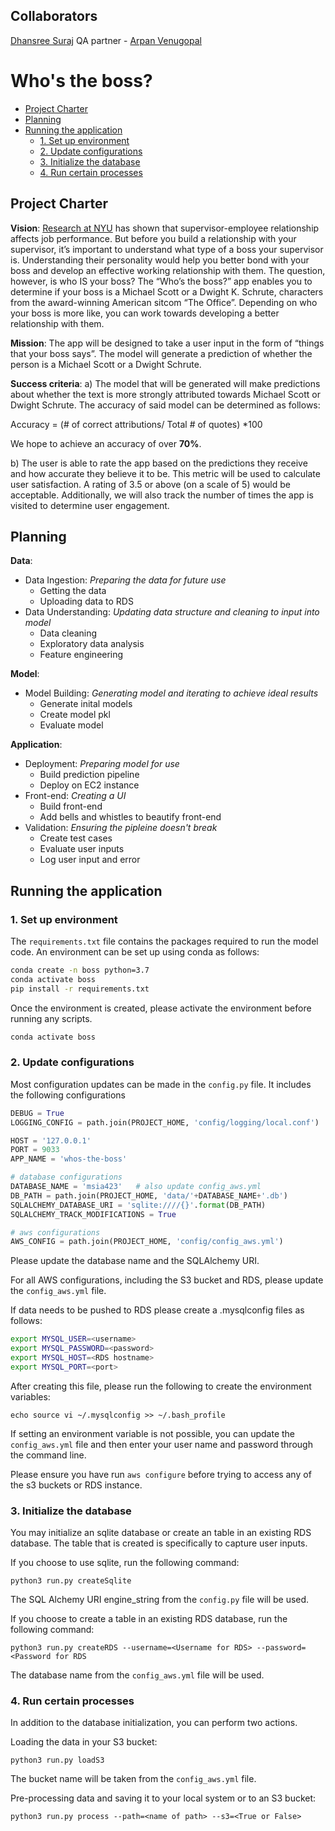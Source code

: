 ## Collaborators

[Dhansree Suraj](https://github.com/dhansreeS)
QA partner - [Arpan Venugopal](https://github.com/spartan07)

# Who's the boss?

<!-- toc -->

- [Project Charter](#project-charter)
- [Planning](#planning)
- [Running the application](#running-the-application)
  * [1. Set up environment](#1-set-up-environment)
  * [2. Update configurations](#2-update-configurations)
  * [3. Initialize the database](#3-initialize-the-database)
  * [4. Run certain processes](#4-run-certain-processes)

<!-- tocstop -->

## Project Charter 

**Vision**: 
[Research at NYU](https://steinhardt.nyu.edu/appsych/opus/issues/2011/fall/effects) has shown that supervisor-employee relationship affects job performance. But before you build a relationship with your supervisor, it’s important to understand what type of a boss your supervisor is. Understanding their personality would help you better bond with your boss and develop an effective working relationship with them. The question, however, is who IS your boss? The “Who’s the boss?” app enables you to determine if your boss is a Michael Scott or a Dwight K. Schrute, characters from the award-winning American sitcom “The Office”. Depending on who your boss is more like, you can work towards developing a better relationship with them.

**Mission**: 
The app will be designed to take a user input in the form of “things that your boss says”. The model will generate a prediction of whether the person is a Michael Scott or a Dwight Schrute.

**Success criteria**: 
a) The model that will be generated will make predictions about whether the text is more strongly attributed towards Michael Scott or Dwight Schrute. The accuracy of said model can be determined as follows:

Accuracy = (# of correct attributions/ Total # of quotes) *100

We hope to achieve an accuracy of over **70%**.

b) The user is able to rate the app based on the predictions they receive and how accurate they believe it to be. This metric will be used to calculate user satisfaction. A rating of 3.5 or above (on a scale of 5) would be acceptable. Additionally, we will also track the number of times the app is visited to determine user engagement.

## Planning
 
**Data**:
* Data Ingestion: *Preparing the data for future use*
	* Getting the data
	* Uploading data to RDS
* Data Understanding: *Updating data structure and cleaning to input into model*
	* Data cleaning
	* Exploratory data analysis
	* Feature engineering

**Model**:
* Model Building: *Generating model and iterating to achieve ideal results*
	* Generate inital models
	* Create model pkl
	* Evaluate model

**Application**:
* Deployment: *Preparing model for use*
	* Build prediction pipeline
	* Deploy on EC2 instance
* Front-end: *Creating a UI*
	* Build front-end 
	* Add bells and whistles to beautify front-end
* Validation: *Ensuring the pipleine doesn't break*
	* Create test cases
	* Evaluate user inputs
	* Log user input and error

## Running the application
### 1. Set up environment 

The `requirements.txt` file contains the packages required to run the model code. An environment can be set up using conda as follows:

```bash
conda create -n boss python=3.7
conda activate boss
pip install -r requirements.txt
```

Once the environment is created, please activate the environment before running any scripts.

```bash
conda activate boss
```

### 2. Update configurations 

Most configuration updates can be made in the `config.py` file. It includes the following configurations

```python
DEBUG = True
LOGGING_CONFIG = path.join(PROJECT_HOME, 'config/logging/local.conf')

HOST = '127.0.0.1'
PORT = 9033
APP_NAME = 'whos-the-boss'

# database configurations
DATABASE_NAME = 'msia423'   # also update config_aws.yml
DB_PATH = path.join(PROJECT_HOME, 'data/'+DATABASE_NAME+'.db')
SQLALCHEMY_DATABASE_URI = 'sqlite:////{}'.format(DB_PATH)
SQLALCHEMY_TRACK_MODIFICATIONS = True

# aws configurations
AWS_CONFIG = path.join(PROJECT_HOME, 'config/config_aws.yml')
```
Please update the database name and the SQLAlchemy URI. 

For all AWS configurations, including the S3 bucket and RDS, please update the `config_aws.yml` file. 

If data needs to be pushed to RDS please create a .mysqlconfig files as follows:

```bash
export MYSQL_USER=<username>
export MYSQL_PASSWORD=<password>
export MYSQL_HOST=<RDS hostname>
export MYSQL_PORT=<port>
```
After creating this file, please run the following to create the environment variables:

`echo source vi ~/.mysqlconfig >> ~/.bash_profile`

If setting an environment variable is not possible, you can update the `config_aws.yml` file and then enter your user name and password through the command line.

Please ensure you have run `aws configure` before trying to access any of the s3 buckets or RDS instance.

### 3. Initialize the database

You may initialize an sqlite database or create an table in an existing RDS database. 
The table that is created is specifically to capture user inputs. 

If you choose to use sqlite, run the following command:

```python3 run.py createSqlite```

The SQL Alchemy URI engine_string from the `config.py` file will be used.

If you choose to create a table in an existing RDS database, run the following command: 

```python3 run.py createRDS --username=<Username for RDS> --password=<Password for RDS```

The database name from the `config_aws.yml` file will be used.

### 4. Run certain processes

In addition to the database initialization, you can perform two actions.

Loading the data in your S3 bucket:

```python3 run.py loadS3```

The bucket name will be taken from the `config_aws.yml` file. 

Pre-processing data and saving it to your local system or to an S3 bucket:

```python3 run.py process --path=<name of path> --s3=<True or False>```
